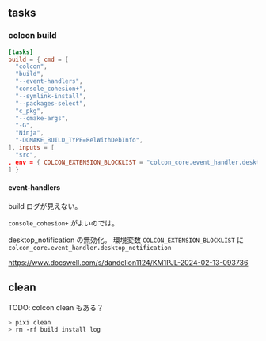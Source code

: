 ## tasks

### colcon build

```toml title="task: colcon build 例"
[tasks]
build = { cmd = [
  "colcon",
  "build",
  "--event-handlers",
  "console_cohesion+",
  "--symlink-install",
  "--packages-select",
  "c_pkg",
  "--cmake-args",
  "-G",
  "Ninja",
  "-DCMAKE_BUILD_TYPE=RelWithDebInfo",
], inputs = [
  "src",
, env = { COLCON_EXTENSION_BLOCKLIST = "colcon_core.event_handler.desktop_notification" } }
] }
```

#### event-handlers

build ログが見えない。

`console_cohesion+` がよいのでは。

desktop_notification の無効化。
環境変数 `COLCON_EXTENSION_BLOCKLIST` に `colcon_core.event_handler.desktop_notification`

https://www.docswell.com/s/dandelion1124/KM1PJL-2024-02-13-093736

## clean

TODO: colcon clean もある？

```sh
> pixi clean
> rm -rf build install log
```
